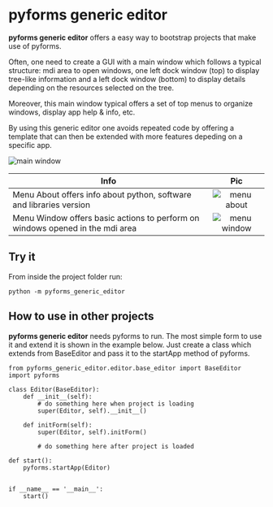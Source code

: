 # pyforms generic editor

**pyforms generic editor** offers a easy way to bootstrap projects that make use of pyforms. 

Often, one need to create a GUI with a main window which follows a typical structure: mdi area to open windows, one left dock window (top) to display tree-like information and a left dock window (bottom) to display details depending on the resources selected on the tree. 

Moreover, this main window typical offers a set of top menus to organize windows, display app help & info, etc. 

By using this generic editor one avoids repeated code by offering a template that can then be extended with more features depeding on a specific app.

![main window](https://bytebucket.org/fchampalimaud/pyforms-generic-editor/raw/60375326743c094dc0d86548e7b3e4269d58f2e6/main_window.png)


| Info   |      Pic      |
|----------|:-------------:|
| Menu About offers info about python, software and libraries version| ![menu about](https://bytebucket.org/fchampalimaud/pyforms-generic-editor/raw/60375326743c094dc0d86548e7b3e4269d58f2e6/menu_about.png) |
| Menu Window offers basic actions to perform on windows opened in the mdi area |    ![menu window](https://bytebucket.org/fchampalimaud/pyforms-generic-editor/raw/60375326743c094dc0d86548e7b3e4269d58f2e6/menu_window.png) |



## Try it

From inside the project folder run:

	python -m pyforms_generic_editor

## How to use in other projects

**pyforms generic editor** needs pyforms to run. The most simple form to use it and extend it is shown in the example below. Just create a class which extends from BaseEditor and pass it to the startApp method of pyforms.
	
	from pyforms_generic_editor.editor.base_editor import BaseEditor
	import pyforms
	
	class Editor(BaseEditor):
		def __init__(self):
			# do something here when project is loading	
			super(Editor, self).__init__()
	
		def initForm(self):
			super(Editor, self).initForm()
	
			# do something here after project is loaded
	
	def start(): 
		pyforms.startApp(Editor)


	if __name__ == '__main__': 
		start()